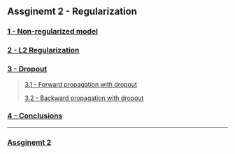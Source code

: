 ## Assginemt 2 - Regularization

### [1 - Non-regularized model](#1)

### [2 - L2 Regularization](#2)

### [3 - Dropout](#3)

> [3.1 - Forward propagation with dropout](#3.1)
>
> [3.2 - Backward propagation with dropout](#3.2)

### [4 - Conclusions](#4)

---

### [Assginemt 2](https://github.com/htaiwan/note-andrew-deep-learning/blob/master/Assignment/Course2/2-2.ipynb)